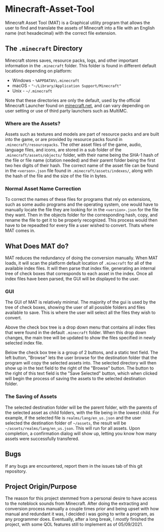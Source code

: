 # Minecraft-Asset-Tool
Minecraft Asset Tool (MAT) is a Graphical utility program that allows the user to find and translate the assets of Minecraft into a file with an English name (not hexadecimal) with the correct file extension. 

## The `.minecraft` Directory
Minecraft stores saves, resource packs, logs, and other important information in the `.minecraft` folder. This folder is found in different default locations depending on platform:
 - Windows - `%APPDATA%\.minecraft`
 - macOS - `"~/Library/Application Support/Minecraft"`
 - Unix - `~/.minecraft`
 
Note that these directories are only the default, used by the official Minecraft Launcher found on [minecraft.net](https://minecraft.net), and can vary depending on user setting or use of third party launchers such as MultiMC.
 
### Where are the Assets?
Assets such as textures and models are part of resource packs and are built into the game, or are provided by resource packs found in `.minecraft/resourcepacks`. 
The other asset files of the game, audio, language files, and icons, are stored in a sub folder of the `.minecraft/assets/objects/` folder, with their name being the SHA-1 hash of the file or file name (citation needed) and their parent folder being the first two hex digits of their hash.
The correct name of the asset file can be found in the `<verson>.json` file found in `.minecraft/assets/indexes/`, along with the hash of the file and the size of the file in bytes.

### Normal Asset Name Correction
To correct the names of these files for programs that rely on extensions, such as some audio programs and the operating system, one would have to manually locate the file they are looking for in the `<version>.json` for the file they want.
Then in the objects folder for the corresponding hash, copy, and rename the file to get it to be properly recognized. This process would then have to be repeadted for every file a user wished to convert. Thats where MAT comes in.

## What Does MAT do?
MAT reduces the redundancy of doing the conversion manually. When MAT loads, it will scan the platform default location of `.minecraft` for all of the available index files.
It will then parse that index file, generating an internal tree of check boxes that corresponds to each asset in the index. Once all index files have been parsed, the GUI will be displayed to the user.

### GUI
The GUI of MAT is relatively minimal. The majority of the gui is used by the tree of check boxes, showing the user of all possible folders and files available to save. This is where the user will 
select all the files they wish to convert.

Above the check box tree is a drop down menu that contains all index files that were found in the default `.minecraft` folder. When this drop down changes, the main tree will be updated to show the 
files specified in newly selected index file.

Below the check box tree is a group of 2 buttons, and a static text field. The left button, "Browse" lets the user browse for the destination folder that the program will copy the selected assets into.
The selected directory will then show up in the text field to the right of the "Browse" button.
The button to the right of this text field is the "Save Selected" button, which when clicked will begin the process of saving the assets to the selected destination folder.

### The Saving of Assets
The selected destination folder will be the parent folder, with the parents of the selected asset as child folders, with the file being in the lowest child.
For example, if the selected file is `realms/lang/en_us.json` and the user selected the destination folder of `~/assets`, the result will be `~/assets/realms/lang/en_us.json`.
This will run for all assets. Upon completion, a confirmation dialog will show up, letting you know how many assets were successfully transfered.

## Bugs
If any bugs are encountered, report them in the issues tab of this git repository.

## Project Origin/Purpose
The reason for this project stemmed from a personal desire to have access to the noteblock sounds from Minecraft. 
After doing the extracting and conversion process manually a couple times prior and being upset with how manual and redundant it was, I decided i was going to write a program, as any programmer does.
Eventually, after a long break, I _mostly_ finished the project, with some QOL features still to implement as of 05/09/2021.

